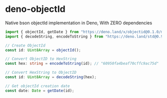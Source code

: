 # deno-objectId

Native bson objectId implementation in Deno, With ZERO dependencies

```ts
import { objectId, getDate } from "https://deno.land/x/objectid@0.1.0/mod.ts";
import { decodeString, encodeToString } from "https://deno.land/std@0.95.0/encoding/hex.ts";

// Create ObjectId
const id: Uint8Array = objectId();

// Convert ObjectID to HexString
const hex: string = encodeToString(id); // "60950fa4beaf70cffc9ac75d"

// Convert HexString to ObjectID
const id: Uint8Array = decodeString(hex);

// Get objectId creation date
const date: Date = getDate(id);
```
